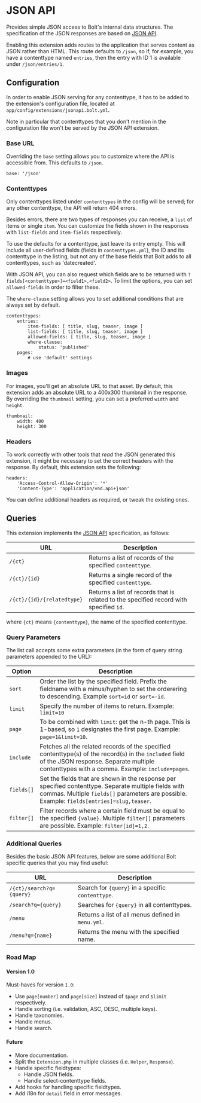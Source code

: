 JSON API
========

Provides simple JSON access to Bolt's internal data structures. The specification
of the JSON responses are based on [JSON API](http://jsonapi.org/).

Enabling this extension adds routes to the application that serves content as
JSON rather than HTML. This route defaults to `/json`, so if, for example, you
have a contenttype named `entries`, then the entry with ID 1 is available
under `/json/entries/1`.

Configuration
-------------

In order to enable JSON serving for any contenttype, it has to be added to the
extension's configuration file, located at `app/config/extensions/jsonapi.bolt.yml`.

Note in particular that contenttypes that you don't mention in the
configuration file won't be served by the JSON API extension.

### Base URL

Overriding the `base` setting allows you to customize where the API is
accessible from. This defaults to `/json`.

```YML
base: '/json'
```

### Contenttypes

Only contenttypes listed under `contenttypes` in the config will be served; for
any other contenttype, the API will return 404 errors.

Besides errors, there are two types of responses you can receive, a `list` of
items or single `item`. You can customize the fields shown in the responses with
`list-fields` and `item-fields` respectively.

To use the defaults for a contenttype, just leave its entry empty. This will
include all user-defined fields (fields in `contenttypes.yml`), the ID and its
contenttype in the listing, but not any of the base fields that Bolt adds to all
contenttypes, such as 'datecreated'.

With JSON API, you can also request which fields are to be returned with
`?fields[<contenttype>]=<field1>,<field2>`. To limit the options, you can set
`allowed-fields` in order to filter these.

The `where-clause` setting allows you to set additional conditions that are
always set by default.

```YML
contenttypes:
    entries:
        item-fields: [ title, slug, teaser, image ]
        list-fields: [ title, slug, teaser, image ]
        allowed-fields: [ title, slug, teaser, image ]
        where-clause:
            status: 'published'
    pages:
        # use 'default' settings
```

### Images

For images, you'll get an absolute URL to that asset. By default, this extension
adds an absolute URL to a 400x300 thumbnail in the response. By overriding the
`thumbnail` setting, you can set a preferred `width` and `height`.

```YML
thumbnail:
    width: 400
    height: 300
```

### Headers

To work correctly with other tools that _read_ the JSON generated this extension,
it might be necessary to set the correct headers with the response. By default,
this extension sets the following:

```YML
headers:
    'Access-Control-Allow-Origin': '*'
    'Content-Type': 'application/vnd.api+json'
```

You can define additional headers as required, or tweak the existing ones.


Queries
-------

This extension implements the [JSON API](http://jsonapi.org/) specification,
as follows:

| URL         | Description                                                    |
|-------------|----------------------------------------------------------------|
|`/{ct}`      | Returns a list of records of the specified `contenttype`.      |
|`/{ct}/{id}` | Returns a single record of the specified `contenttype`.        |
|`/{ct}/{id}/{relatedtype}` | Returns a list of records that is related to the specified record with specified `id`. |

where `{ct}` means `{contenttype}`, the name of the specified contenttype.

### Query Parameters

The list call accepts some extra parameters (in the form of query string
parameters appended to the URL):

| Option   | Description                                                       |
|----------|-------------------------------------------------------------------|
|`sort`    | Order the list by the specified field. Prefix the fieldname with a minus/hyphen to set the orderering to descending. Example `sort=id` or `sort=-id`. |
|`limit`   | Specify the number of items to return. Example: `limit=10` |
|`page`    | To be combined with `limit`: get the n-th page. This is 1-based, so `1` designates the first page. Example: `page=1&limit=10`. |
|`include` | Fetches all the related records of the specified contenttype(s) of the record(s) in the `included` field of the JSON response. Separate multiple contenttypes with a comma. Example: `include=pages`. |
|`fields[]`| Set the fields that are shown in the response per specified contenttype. Separate multiple fields with commas. Multiple `fields[]` parameters are possible. Example: `fields[entries]=slug,teaser`. |
|`filter[]`| Filter records where a certain field must be equal to the specified `{value}`. Multiple `filter[]` parameters are possible. Example: `filter[id]=1,2`. |


### Additional Queries

Besides the basic JSON API features, below are some additional Bolt specific
queries that you may find useful:

| URL                     | Description                                        |
|-------------------------|----------------------------------------------------|
|`/{ct}/search?q={query}` | Search for `{query}` in a specific `contenttype`.  |
|`/search?q={query}`      | Searches for `{query}` in all contenttypes.        |
|`/menu`                  | Returns a list of all menus defined in `menu.yml`. |
|`/menu?q={name}`         | Returns the menu with the specified name.          |

### Road Map

#### Version 1.0

Must-haves for version `1.0`:

  * Use `page[number]` and `page[size]` instead of `$page` and `$limit` respectively.
  * Handle sorting (i.e. validation, ASC, DESC, multiple keys).
  * Handle taxonomies.
  * Handle menus.
  * Handle search.

#### Future

  * More documentation.
  * Split the `Extension.php` in multiple classes (i.e. `Helper`, `Response`).
  * Handle specific fieldtypes:
    * Handle JSON fields.
    * Handle select-contenttype fields.
  * Add hooks for handling specific fieldtypes.
  * Add i18n for `detail` field in error messages.

